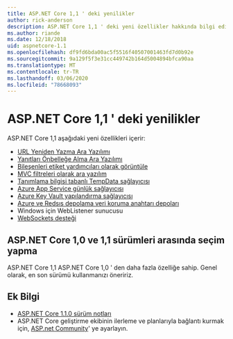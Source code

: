 ```yaml
---
title: ASP.NET Core 1,1 ' deki yenilikler
author: rick-anderson
description: ASP.NET Core 1,1 ' deki yeni özellikler hakkında bilgi edinin.
ms.author: riande
ms.date: 12/18/2018
uid: aspnetcore-1.1
ms.openlocfilehash: df9fd6bda00ac5f5516f40507001463fd7d0b92e
ms.sourcegitcommit: 9a129f5f3e31cc449742b164d5004894bfca90aa
ms.translationtype: MT
ms.contentlocale: tr-TR
ms.lasthandoff: 03/06/2020
ms.locfileid: "78668093"
---
```

# <a name="whats-new-in-aspnet-core-11"></a>ASP.NET Core 1,1 ' deki yenilikler

ASP.NET Core 1,1 aşağıdaki yeni özellikleri içerir:

- [URL Yeniden Yazma Ara Yazılımı](xref:fundamentals/url-rewriting)
- [Yanıtları Önbelleğe Alma Ara Yazılımı](xref:performance/caching/middleware)
- [Bileşenleri etiket yardımcıları olarak görüntüle](xref:mvc/views/view-components#invoking-a-view-component-as-a-tag-helper)
- [MVC filtreleri olarak ara yazılım](xref:mvc/controllers/filters#using-middleware-in-the-filter-pipeline)
- [Tanımlama bilgisi tabanlı TempData sağlayıcısı](xref:fundamentals/app-state#tempdata)
- [Azure App Service günlük sağlayıcısı](xref:fundamentals/logging/index#azure-app-service-provider)
- [Azure Key Vault yapılandırma sağlayıcısı](xref:security/key-vault-configuration)
- [Azure ve Redsıs depolama veri koruma anahtarı depoları](xref:security/data-protection/implementation/key-storage-providers)
- Windows için WebListener sunucusu
- [WebSockets desteği](xref:fundamentals/websockets)

## <a name="choosing-between-versions-10-and-11-of-aspnet-core"></a>ASP.NET Core 1,0 ve 1,1 sürümleri arasında seçim yapma

ASP.NET Core 1,1 ASP.NET Core 1,0 ' den daha fazla özelliğe sahip. Genel olarak, en son sürümü kullanmanızı öneririz.

## <a name="additional-information"></a>Ek Bilgi

- [ASP.NET Core 1.1.0 sürüm notları](https://github.com/dotnet/aspnetcore/releases/tag/1.1.0)
- ASP.NET Core geliştirme ekibinin ilerleme ve planlarıyla bağlantı kurmak için, [ASP.net Community](https://live.asp.net/)' ye ayarlayın.
